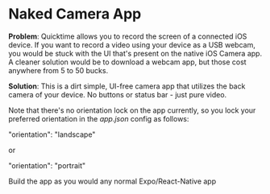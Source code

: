 # Naked Camera App
**Problem**: Quicktime allows you to record the screen of a connected iOS device. If you want to record a video using your device as a USB webcam, you would be stuck with the UI that's present on the native iOS Camera app. A cleaner solution would be to download a webcam app, but those cost anywhere from 5 to 50 bucks. 

**Solution**: This is a dirt simple, UI-free camera app that utilizes the back camera of your device. No buttons or status bar - just pure video. 

Note that there's no orientation lock on the app currently, so you lock your preferred orientation in the *app.json* config as follows:

"orientation": "landscape"

or 

"orientation": "portrait"

Build the app as you would any normal Expo/React-Native app